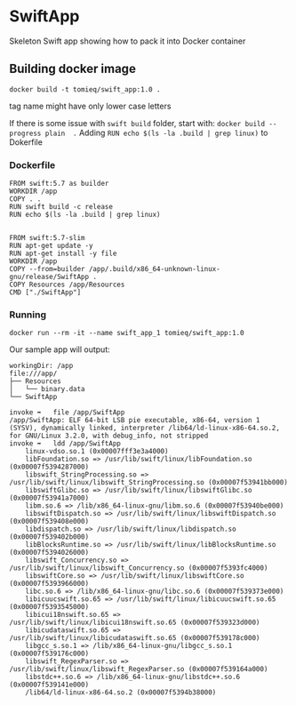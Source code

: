 # SwiftApp

Skeleton Swift app showing how to pack it into Docker container

## Building docker image

```
docker build -t tomieq/swift_app:1.0 .
``` 
tag name might have only lower case letters


If there is some issue with `swift build` folder, start with: `docker build --progress plain  .`
Adding `RUN echo $(ls -la .build | grep linux)` to Dokerfile

### Dockerfile
```
FROM swift:5.7 as builder
WORKDIR /app
COPY . .
RUN swift build -c release 
RUN echo $(ls -la .build | grep linux)


FROM swift:5.7-slim
RUN apt-get update -y
RUN apt-get install -y file
WORKDIR /app
COPY --from=builder /app/.build/x86_64-unknown-linux-gnu/release/SwiftApp .
COPY Resources /app/Resources
CMD ["./SwiftApp"]
```
### Running 
```
docker run --rm -it --name swift_app_1 tomieq/swift_app:1.0
```
Our sample app will output:
```
workingDir: /app
file:///app/
├── Resources
│   └── binary.data
└── SwiftApp

invoke ➡️   file /app/SwiftApp
/app/SwiftApp: ELF 64-bit LSB pie executable, x86-64, version 1 (SYSV), dynamically linked, interpreter /lib64/ld-linux-x86-64.so.2, for GNU/Linux 3.2.0, with debug_info, not stripped
invoke ➡️   ldd /app/SwiftApp
    linux-vdso.so.1 (0x00007fff3e3a4000)
    libFoundation.so => /usr/lib/swift/linux/libFoundation.so (0x00007f5394287000)
    libswift_StringProcessing.so => /usr/lib/swift/linux/libswift_StringProcessing.so (0x00007f53941bb000)
    libswiftGlibc.so => /usr/lib/swift/linux/libswiftGlibc.so (0x00007f53941a7000)
    libm.so.6 => /lib/x86_64-linux-gnu/libm.so.6 (0x00007f53940be000)
    libswiftDispatch.so => /usr/lib/swift/linux/libswiftDispatch.so (0x00007f539408e000)
    libdispatch.so => /usr/lib/swift/linux/libdispatch.so (0x00007f539402b000)
    libBlocksRuntime.so => /usr/lib/swift/linux/libBlocksRuntime.so (0x00007f5394026000)
    libswift_Concurrency.so => /usr/lib/swift/linux/libswift_Concurrency.so (0x00007f5393fc4000)
    libswiftCore.so => /usr/lib/swift/linux/libswiftCore.so (0x00007f5393966000)
    libc.so.6 => /lib/x86_64-linux-gnu/libc.so.6 (0x00007f539373e000)
    libicuucswift.so.65 => /usr/lib/swift/linux/libicuucswift.so.65 (0x00007f5393545000)
    libicui18nswift.so.65 => /usr/lib/swift/linux/libicui18nswift.so.65 (0x00007f539323d000)
    libicudataswift.so.65 => /usr/lib/swift/linux/libicudataswift.so.65 (0x00007f539178c000)
    libgcc_s.so.1 => /lib/x86_64-linux-gnu/libgcc_s.so.1 (0x00007f539176c000)
    libswift_RegexParser.so => /usr/lib/swift/linux/libswift_RegexParser.so (0x00007f539164a000)
    libstdc++.so.6 => /lib/x86_64-linux-gnu/libstdc++.so.6 (0x00007f539141e000)
    /lib64/ld-linux-x86-64.so.2 (0x00007f5394b38000)
```
